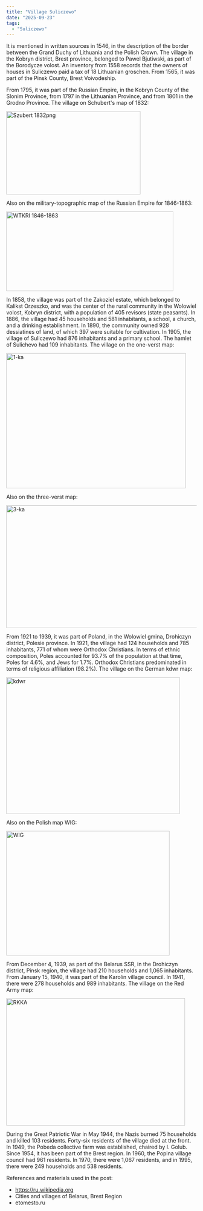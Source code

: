 ```yaml
---
title: "Village Suliczewo"
date: "2025-09-23"
tags: 
  - "Suliczewo"
---
```


It is mentioned in written sources in 1546, in the description of the border between the Grand Duchy of Lithuania and the Polish Crown. The village in the Kobryn district, Brest province, belonged to Pawel Bjutiwski, as part of the Borodycze volost. An inventory from 1558 records that the owners of houses in Suliczewo paid a tax of 18 Lithuanian groschen. From 1565, it was part of the Pinsk County, Brest Voivodeship.

From 1795, it was part of the Russian Empire, in the Kobryn County of the Slonim Province, from 1797 in the Lithuanian Province, and from 1801 in the Grodno Province. The village on Schubert's map of 1832:

<img width="355" height="220" alt="Szubert 1832png" src="https://github.com/user-attachments/assets/e772a613-f983-487f-b3dd-e05306cc6f72" />

Also on the military-topographic map of the Russian Empire for 1846-1863:

<img width="442" height="210" alt="WTKRI 1846-1863" src="https://github.com/user-attachments/assets/7f0a07ad-94b9-4c21-8df3-cdbc994d5344" />

In 1858, the village was part of the Zakoziel estate, which belonged to Kalikst Orzeszko, and was the center of the rural community in the Wolowiel volost, Kobryn district, with a population of 405 revisors (state peasants). In 1886, the village had 45 households and 581 inhabitants, a school, a church, and a drinking establishment. In 1890, the community owned 928 dessiatines of land, of which 397 were suitable for cultivation. In 1905, the village of Suliczewo had 876 inhabitants and a primary school. The hamlet of Sulichevo had 109 inhabitants. The village on the one-verst map:

<img width="475" height="357" alt="1-ka" src="https://github.com/user-attachments/assets/cd915cdb-2f51-43ac-92d6-702c9ef11b08" />

Also on the three-verst map:

<img width="537" height="324" alt="3-ka" src="https://github.com/user-attachments/assets/7cc08040-1580-4bca-9b9d-daade201e354" />

From 1921 to 1939, it was part of Poland, in the Wolowiel gmina, Drohiczyn district, Polesie province. In 1921, the village had 124 households and 785 inhabitants, 771 of whom were Orthodox Christians. In terms of ethnic composition, Poles accounted for 93.7% of the population at that time, Poles for 4.6%, and Jews for 1.7%. Orthodox Christians predominated in terms of religious affiliation (98.2%). The village on the German kdwr map:

<img width="459" height="361" alt="kdwr" src="https://github.com/user-attachments/assets/d969a73a-e573-4c67-bb63-54b0e59a4700" />

Also on the Polish map WIG:

<img width="432" height="329" alt="WIG" src="https://github.com/user-attachments/assets/16637247-2a59-4836-849b-2fb71445e765" />

From December 4, 1939, as part of the Belarus SSR, in the Drohiczyn district, Pinsk region, the village had 210 households and 1,065 inhabitants. From January 15, 1940, it was part of the Karolin village council. In 1941, there were 278 households and 989 inhabitants. The village on the Red Army map:

<img width="473" height="336" alt="RKKA" src="https://github.com/user-attachments/assets/a8a856b4-fe95-460a-9896-d9e1aa6334e9" />

During the Great Patriotic War in May 1944, the Nazis burned 75 households and killed 103 residents. Forty-six residents of the village died at the front. In 1949, the Pobeda collective farm was established, chaired by I. Golub. Since 1954, it has been part of the Brest region. In 1960, the Popina village council had 961 residents. In 1970, there were 1,067 residents, and in 1995, there were 249 households and 538 residents.

References and materials used in the post:
- https://ru.wikipedia.org
- Cities and villages of Belarus, Brest Region
- etomesto.ru
